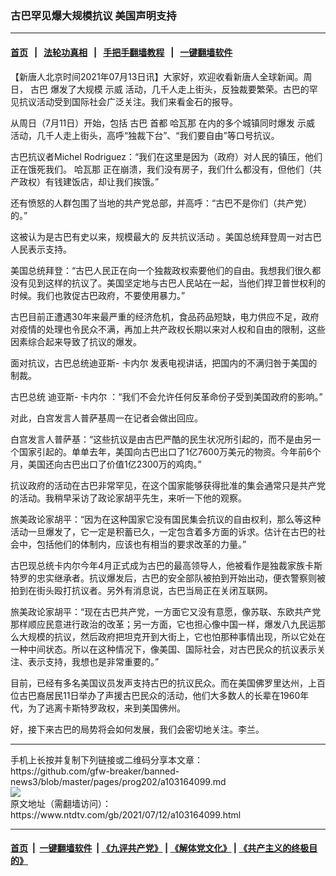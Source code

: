 ### 古巴罕见爆大规模抗议 美国声明支持
------------------------

#### [首页](https://github.com/gfw-breaker/banned-news3/blob/master/README.md) &nbsp;&nbsp;|&nbsp;&nbsp; [法轮功真相](https://github.com/begood0513/basic/blob/master/README.md)  &nbsp;&nbsp;|&nbsp;&nbsp; [手把手翻墙教程](https://github.com/gfw-breaker/guides/wiki)  &nbsp;&nbsp;|&nbsp;&nbsp; [一键翻墙软件](https://github.com/gfw-breaker/nogfw/blob/master/README.md)  



<div><div class="post_content" itemprop="articleBody">
 <p>
  【新唐人北京时间2021年07月13日讯】大家好，欢迎收看新唐人全球新闻。周日，
  <ok href="https://www.ntdtv.com/gb/古巴.htm">
   古巴
  </ok>
  爆发了大规模
  <ok href="https://www.ntdtv.com/gb/示威.htm">
   示威
  </ok>
  活动，几千人走上街头，反独裁要繁荣。古巴的罕见抗议活动受到国际社会广泛关注。我们来看金石的报导。
 </p>
 <p>
  从周日（7月11日）开始，包括
  <ok href="https://www.ntdtv.com/gb/古巴.htm">
   古巴
  </ok>
  首都
  <ok href="https://www.ntdtv.com/gb/哈瓦那.htm">
   哈瓦那
  </ok>
  在内的多个城镇同时爆发
  <ok href="https://www.ntdtv.com/gb/示威.htm">
   示威
  </ok>
  活动，几千人走上街头，高呼“独裁下台”、“我们要自由”等口号抗议。
 </p>
 <p>
  古巴抗议者Michel Rodriguez：“我们在这里是因为（政府）对人民的镇压，他们正在饿死我们。
  <ok href="https://www.ntdtv.com/gb/哈瓦那.htm">
   哈瓦那
  </ok>
  正在崩溃，我们没有房子，我们什么都没有，但他们（共产政权）有钱建饭店，却让我们挨饿。”
 </p>
 <p>
  还有愤怒的人群包围了当地的共产党总部，并高呼：“古巴不是你们（共产党）的。”
 </p>
 <p>
  这被认为是古巴有史以来，规模最大的
  <ok href="https://www.ntdtv.com/gb/反共抗议活动.htm">
   反共抗议活动
  </ok>
  。美国总统拜登周一对古巴人民表示支持。
 </p>
 <p>
  美国总统拜登：“古巴人民正在向一个独裁政权索要他们的自由。我想我们很久都没有见到这样的抗议了。美国坚定地与古巴人民站在一起，当他们捍卫普世权利的时候。我们也敦促古巴政府，不要使用暴力。”
 </p>
 <p>
  古巴目前正遭遇30年来最严重的经济危机，食品药品短缺，电力供应不足，政府对疫情的处理也令民众不满，再加上共产政权长期以来对人权和自由的限制，这些因素综合起来导致了抗议的爆发。
 </p>
 <p>
  面对抗议，古巴总统迪亚斯-
  <ok href="https://www.ntdtv.com/gb/卡内尔.htm">
   卡内尔
  </ok>
  发表电视讲话，把国内的不满归咎于美国的制裁。
 </p>
 <p>
  古巴总统 迪亚斯-
  <ok href="https://www.ntdtv.com/gb/卡内尔.htm">
   卡内尔
  </ok>
  ：“我们不会允许任何反革命份子受到美国政府的影响。”
 </p>
 <p>
  对此，白宫发言人普萨基周一在记者会做出回应。
 </p>
 <p>
  白宫发言人普萨基：“这些抗议是由古巴严酷的民生状况所引起的，而不是由另一个国家引起的。单单去年，美国向古巴出口了1亿7600万美元的物资。今年前6个月，美国还向古巴出口了价值1亿2300万的鸡肉。”
 </p>
 <p>
  抗议政府的活动在古巴非常罕见，在这个国家能够获得批准的集会通常只是共产党的活动。我稍早采访了政论家胡平先生，来听一下他的观察。
 </p>
 <p>
  旅美政论家胡平：“因为在这种国家它没有国民集会抗议的自由权利，那么等这种活动一旦爆发了，它一定是积蓄已久，一定包含着多方面的诉求。估计在古巴的社会中，包括他们的体制内，应该也有相当的要求改革的力量。”
 </p>
 <p>
  古巴现总统卡内尔今年4月正式成为古巴的最高领导人，他被看作是独裁家族卡斯特罗的忠实继承者。抗议爆发后，古巴的安全部队被拍到开始出动，便衣警察则被拍到在街头殴打抗议者。另外有消息说，古巴当局正在关闭互联网。
 </p>
 <p>
  旅美政论家胡平：“现在古巴共产党，一方面它又没有意愿，像苏联、东欧共产党那样顺应民意进行政治的改革；另一方面，它也担心像中国一样，爆发八九民运那么大规模的抗议，然后政府把坦克开到大街上，它也怕那种事情出现，所以它处在一种中间状态。所以在这种情况下，像美国、国际社会，对古巴民众的抗议表示关注、表示支持，我想也是非常重要的。”
 </p>
 <p>
  目前，已经有多名美国议员发声支持古巴的抗议民众。而在美国佛罗里达州，上百位古巴裔居民11日举办了声援古巴民众的活动，他们大多数人的长辈在1960年代，为了逃离卡斯特罗政权，来到美国佛州。
 </p>
 <p>
  好，接下来古巴的局势将会如何发展，我们会密切地关注。李兰。
 </p>
 <div class="single_ad">
 </div>
</div>
</div>
<hr/>
手机上长按并复制下列链接或二维码分享本文章：<br/>
https://github.com/gfw-breaker/banned-news3/blob/master/pages/prog202/a103164099.md <br/>
<a href='https://github.com/gfw-breaker/banned-news3/blob/master/pages/prog202/a103164099.md'><img src='https://github.com/gfw-breaker/banned-news3/blob/master/pages/prog202/a103164099.md.png'/></a> <br/>
原文地址（需翻墙访问）：https://www.ntdtv.com/gb/2021/07/12/a103164099.html


------------------------
#### [首页](https://github.com/gfw-breaker/banned-news3/blob/master/README.md) &nbsp;|&nbsp; [一键翻墙软件](https://github.com/gfw-breaker/nogfw/blob/master/README.md) &nbsp;| [《九评共产党》](https://github.com/gfw-breaker/9ping.md/blob/master/README.md#九评之一评共产党是什么) | [《解体党文化》](https://github.com/gfw-breaker/jtdwh.md/blob/master/README.md) | [《共产主义的终极目的》](https://github.com/gfw-breaker/gczydzjmd.md/blob/master/README.md)


<img src='http://gfw-breaker.win/banned-news3/pages/prog202/a103164099.md' width='0px' height='0px'/>